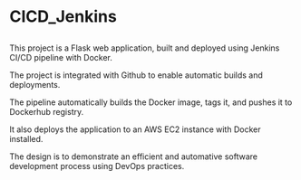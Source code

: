 # CICD_Jenkins
##

This project is a Flask web application, built and deployed using Jenkins CI/CD pipeline with Docker.

The project is integrated with Github to enable automatic builds and deployments.

The pipeline automatically builds the Docker image, tags it, and pushes it to Dockerhub registry.

It also deploys the application to an AWS EC2 instance with Docker installed.

The design is to demonstrate an efficient and automative software development process using DevOps practices.

